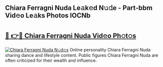 ## Chiara Ferragni Nuda Le𝚊k𝚎d N𝚞𝚍e - Part-bbm Vid𝚎o Le𝚊ks Photos lOCNb

# <h2><a href="http://fbeggkq.evod.top/?m=Chiara+Ferragni+Nuda">🔗 👉🔴 Chiara Ferragni Nuda Vid𝚎o Ph𝚘t𝚘s</a></h2>

[![Chiara Ferragni Nuda N𝚞d𝚎s](https://i.imgur.com/8V9OHl7.gif)](http://fbeggkq.evod.top/?m=Chiara+Ferragni+Nuda)
Online personality Chiara Ferragni Nuda sharing dance and lifestyle content. Public figures Chiara Ferragni Nuda are often criticized for their wealth and influence. 
